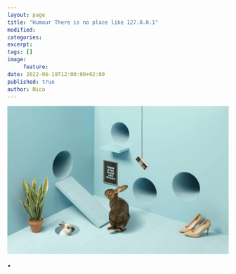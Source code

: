 ```yaml
---
layout: page
title: "Humour There is no place like 127.0.0.1"
modified:
categories:
excerpt:
tags: []
image:
     feature:
date: 2022-06-19T12:00:00+02:00
published: true
author: Nico
---
```


[![There is no place like 127.0.0.1][image-1]][image-1]

[image-1]: ../../files/2022-06-19-humour-there-is-no-place-like-127_0_0_1/there-is-no-place-like-127_0_0_1.jpg

•